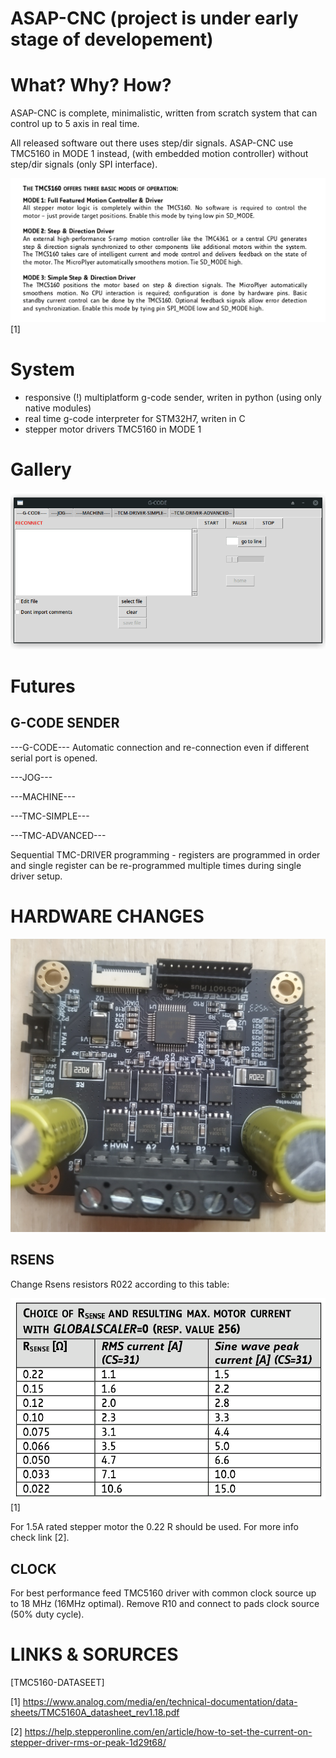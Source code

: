 # ASAP-CNC (project is under early stage of developement)

# What? Why? How?

 ASAP-CNC is complete, minimalistic, written from scratch system that can control up to 5 axis in real time.

 All released software out there uses step/dir signals. ASAP-CNC use TMC5160 in MODE 1 instead, (with embedded motion controller) without step/dir signals (only SPI interface).

![](https://raw.githubusercontent.com/0xDEADBEEF-ARM/ASAP-CNC/main/TMC-MODE.png)
[1]

# System
- responsive (!) multiplatform g-code sender, writen in python (using only native modules)
- real time g-code interpreter for STM32H7, writen in C
- stepper motor drivers TMC5160 in MODE 1

# Gallery
![](https://raw.githubusercontent.com/0xDEADBEEF-ARM/ASAP-CNC/main/ASAP-TMC-ADVANCED.gif)


# Futures

## G-CODE SENDER

---G-CODE---
 Automatic connection and re-connection even if different serial port is opened.

---JOG---

---MACHINE---

---TMC-SIMPLE---

---TMC-ADVANCED---

 Sequential TMC-DRIVER programming - registers are programmed in order and single register can be re-programmed multiple times during single driver setup.

# HARDWARE CHANGES

![](https://raw.githubusercontent.com/0xDEADBEEF-ARM/ASAP-CNC/main/IMG_1b.jpg)

## RSENS
 Change Rsens resistors R022 according to this table:

![](https://raw.githubusercontent.com/0xDEADBEEF-ARM/ASAP-CNC/main/RSENS.png)
[1]

 For 1.5A rated stepper motor the 0.22 R should be used. For more info check link [2].

## CLOCK
 For best performance feed TMC5160 driver with common clock source up to 18 MHz (16MHz optimal).
Remove R10 and connect to pads clock source (50% duty cycle).

# LINKS & SORURCES
[TMC5160-DATASEET]

 [1]
 https://www.analog.com/media/en/technical-documentation/data-sheets/TMC5160A_datasheet_rev1.18.pdf

 [2]
 https://help.stepperonline.com/en/article/how-to-set-the-current-on-stepper-driver-rms-or-peak-1d29t68/



